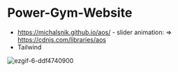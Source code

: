 # Power-Gym-Website

- https://michalsnik.github.io/aos/ - slider animation:
  => https://cdnjs.com/libraries/aos
- Tailwind

![ezgif-6-ddf4740900](https://user-images.githubusercontent.com/87030915/147874212-f2c25176-3e16-42c6-ad41-b7990e898fc9.gif)
